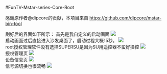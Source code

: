 #FunTV-Mstar-series-Core-Root

感谢原作者@dipcore的贡献，本项目来自
https://github.com/dipcore/mstar-bin-tool

刷好后的界面如下所示：
首先是我自定义的启动画面
![](https://github.com/283330601/FunTV-Mstar-series-Core-Root/blob/master/image/1.jpg)  
启动画面过后直接进入沙发桌面了，启动过程大概15秒。
![](https://github.com/283330601/FunTV-Mstar-series-Core-Root/blob/master/image/2.jpg)  
root授权管理软件没有选择SUPERSU是因为SU用遥控器不蛮好操控
![](https://github.com/283330601/FunTV-Mstar-series-Core-Root/blob/master/image/3.jpg)  
授权管理页
![](https://github.com/283330601/FunTV-Mstar-series-Core-Root/blob/master/image/4.jpg)  
设备信息页
![](https://github.com/283330601/FunTV-Mstar-series-Core-Root/blob/master/image/5.jpg)  
信号源切换也很流畅
![](https://github.com/283330601/FunTV-Mstar-series-Core-Root/blob/master/image/6.jpg)  


